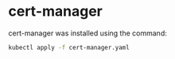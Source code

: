 # cert-manager

cert-manager was installed using the command:

```bash
kubectl apply -f cert-manager.yaml
```